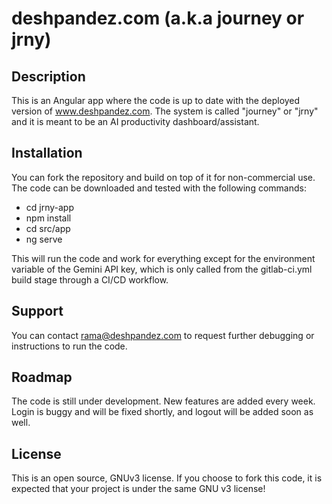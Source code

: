 # deshpandez.com (a.k.a journey or jrny)

## Description
This is an Angular app where the code is up to date with the deployed version of www.deshpandez.com. The system is called "journey" or "jrny" and it is meant to be an AI productivity dashboard/assistant. 

## Installation
You can fork the repository and build on top of it for non-commercial use. The code can be downloaded and tested with the following commands:
- cd jrny-app
- npm install
- cd src/app
- ng serve

This will run the code and work for everything except for the environment variable of the Gemini API key, which is only called from the gitlab-ci.yml build stage through a CI/CD workflow.

## Support
You can contact rama@deshpandez.com to request further debugging or instructions to run the code. 

## Roadmap
The code is still under development. New features are added every week. Login is buggy and will be fixed shortly, and logout will be added soon as well.

## License
This is an open source, GNUv3 license. If you choose to fork this code, it is expected that your project is under the same GNU v3 license! 
